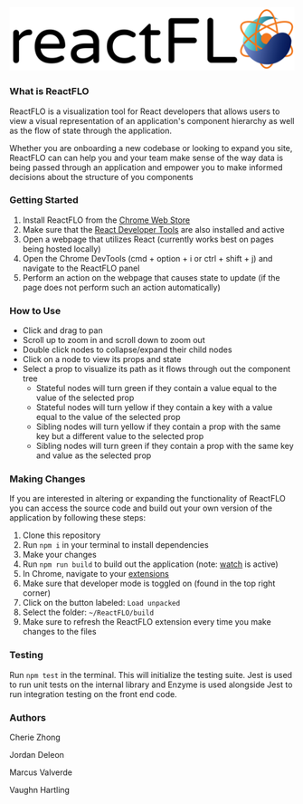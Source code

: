 <img src='/assets/reactb.png'>

### What is ReactFLO
ReactFLO is a visualization tool for React developers that allows users to view a visual representation of an application's component hierarchy as well as the flow of state through the application.

Whether you are onboarding a new codebase or looking to expand you site, ReactFLO can can help you and your team make sense of the way data is being passed through an application and empower you to make informed decisions about the structure of you components

### Getting Started
1. Install ReactFLO from the [Chrome Web Store](https://developer.chrome.com/webstore/publish)
2. Make sure that the [React Developer Tools](https://chrome.google.com/webstore/detail/react-developer-tools/fmkadmapgofadopljbjfkapdkoienihi?hl=en) are also installed and active
3. Open a webpage that utilizes React (currently works best on pages being hosted locally)
4. Open the Chrome DevTools (cmd + option + i or ctrl + shift + j) and navigate to the ReactFLO panel
6. Perform an action on the webpage that causes state to update (if the page does not perform such an action automatically)

### How to Use
* Click and drag to pan
* Scroll up to zoom in and scroll down to zoom out
* Double click nodes to collapse/expand their child nodes
* Click on a node to view its props and state
* Select a prop to visualize its path as it flows through out the component tree
  * Stateful nodes will turn green if they contain a value equal to the value of the selected prop
  * Stateful nodes will turn yellow if they contain a key with a value equal to the value of the selected prop
  * Sibling nodes will turn yellow if they contain a prop with the same key but a different value to the selected prop
  * Sibling nodes will turn green if they contain a prop with the same key and value as the selected prop

### Making Changes
If you are interested in altering or expanding the functionality of ReactFLO you can access the source code and build out your own version of the application by following these steps:
1. Clone this repository
1. Run `npm i` in your terminal to install dependencies
1. Make your changes
1. Run `npm run build` to build out the application (note: [watch](https://webpack.js.org/configuration/watch/) is active)
1. In Chrome, navigate to your [extensions](chrome://extensions/)
1. Make sure that developer mode is toggled on (found in the top right corner)
1. Click on the button labeled: `Load unpacked`
1. Select the folder: `~/ReactFLO/build`
1. Make sure to refresh the ReactFLO extension every time you make changes to the files

### Testing
Run `npm test` in the terminal. This will initialize the testing suite. Jest is used to run unit tests on the internal library and Enzyme is used alongside Jest to run integration testing on the front end code.

### Authors
Cherie Zhong

Jordan Deleon

Marcus Valverde

Vaughn Hartling
